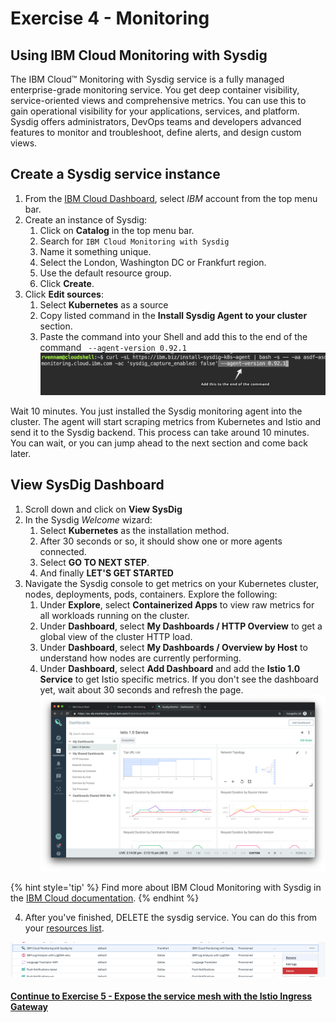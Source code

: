 # Exercise 4 - Monitoring

<!-- ## Using IBM Log Analysis with LogDNA

IBM Log Analysis with LogDNA is a third-party service that you can include as part of your IBM Cloud architecture to add log management capabilities. IBM Log Analysis with LogDNA is operated by LogDNA in partnership with IBM.

The service plan that you choose for an IBM Log Analysis with LogDNA instance defines the number of days that data is stored and retained in LogDNA. For example, if you choose the Free plan, data is not stored at all. However, if you choose the 7 day plan, data is stored for 7 days and you have access to it through the LogDNA Web UI.

## Configure your cluster with LogDNA

1. From the [IBM Cloud Dashboard](https://cloud.ibm.com/), select your Account from the top menu bar, NOT the IBM account.
2. Create an instance of LogDNA
   1. Click on **Catalog** in the top menu bar.
   2. Search for `IBM Log Analysis with LogDNA`
   3. Select the Dallas location.
   4. Use the default resource group.
   5. Click **Create**.
3. Click **Edit log sources**:
   1. Ensure **Kubernetes** is selected as a source
   2. Run the listed commands against your Kubernetes cluster in the web terminal window.

## View logs in the LogDNA dashboard

1. On the IBM Log Analysis page, click **View LogDNA** to open the LogDNA console.
2. Generate some load on your application by visiting it in another browser window and wait 30 seconds.
3. Keep an eye on the LogDNA console for new log statements coming from your apps. Use the filters to select guestbook. Refresh the page if you do not see any filters.

![LogDNA dashboard](../README_images/observability-logging-logdna.png)

{% hint style='tip' %}
Find more about IBM Log Analysis with LogDNA in the [IBM Cloud documentation](https://cloud.ibm.com/docs/services/Log-Analysis-with-LogDNA/index.html#getting-started).
{% endhint %} -->

## Using IBM Cloud Monitoring with Sysdig

The IBM Cloud™ Monitoring with Sysdig service is a fully managed enterprise-grade monitoring service. You get deep container visibility, service-oriented views and comprehensive metrics. You can use this to gain operational visibility for your applications, services, and platform. Sysdig offers administrators, DevOps teams and developers advanced features to monitor and troubleshoot, define alerts, and design custom views.

## Create a Sysdig service instance

1. From the [IBM Cloud Dashboard](https://cloud.ibm.com/), select *IBM* account from the top menu bar.
2. Create an instance of Sysdig:
   1. Click on **Catalog** in the top menu bar.
   2. Search for `IBM Cloud Monitoring with Sysdig`
   3. Name it something unique.
   3. Select the London, Washington DC or Frankfurt region.
   4. Use the default resource group.
   5. Click **Create**.
3. Click **Edit sources**:
   1. Select **Kubernetes** as a source
   2. Copy listed command in the **Install Sysdig Agent to your cluster** section.
   3. Paste the command into your Shell and add this to the end of the command ` --agent-version 0.92.1`
   ![Sysdig specify agent](../README_images/sysdig-specify-agent.png)
   
Wait 10 minutes. You just installed the Sysdig monitoring agent into the cluster. The agent will start scraping metrics from Kubernetes and Istio and send it to the Sysdig backend. This process can take around 10 minutes. You can wait, or you can jump ahead to the next section and come back later.

## View SysDig Dashboard

1. Scroll down and click on **View SysDig**
2. In the Sysdig _Welcome_ wizard:
    1. Select **Kubernetes** as the installation method.
    2. After 30 seconds or so, it should show one or more agents connected.
    3. Select **GO TO NEXT STEP**.
    4. And finally **LET'S GET STARTED**
3. Navigate the Sysdig console to get metrics on your Kubernetes cluster, nodes, deployments, pods, containers. Explore the following:
   1. Under **Explore**, select **Containerized Apps** to view raw metrics for all workloads running on the cluster.
   2. Under **Dashboard**, select **My Dashboards / HTTP Overview** to get a global view of the cluster HTTP load.
   3. Under **Dashboard**, select **My Dashboards / Overview by Host** to understand how nodes are currently performing.
   4. Under **Dashboard**, select **Add Dashboard** and add the **Istio 1.0 Service** to get Istio specific metrics. If you don't see the dashboard yet, wait about 30 seconds and refresh the page.
![Sysdig dashboard](../README_images/observability-monitoring-sysdig.png)

{% hint style='tip' %}
Find more about IBM Cloud Monitoring with Sysdig in the [IBM Cloud documentation](https://cloud.ibm.com/docs/services/Monitoring-with-Sysdig/index.html#getting-started).
{% endhint %}

4. After you've finished, DELETE the sysdig service.  You can do this from your [resources list](https://cloud.ibm.com/resources). 

![Sysdig dashboard](../README_images/delete-service.png)


#### [Continue to Exercise 5 - Expose the service mesh with the Istio Ingress Gateway](../exercise-5/README.md)
